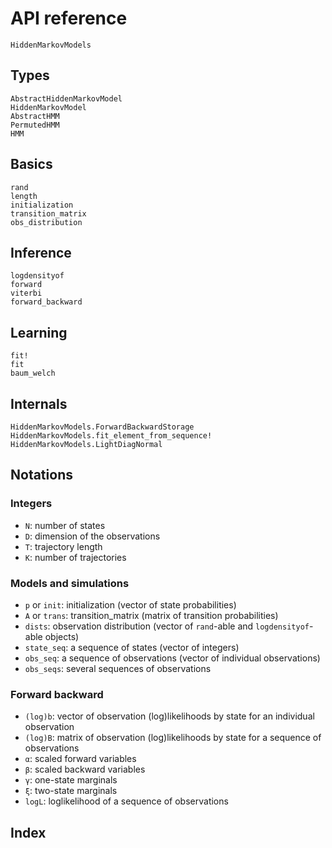 # API reference

```@docs
HiddenMarkovModels
```

## Types

```@docs
AbstractHiddenMarkovModel
HiddenMarkovModel
AbstractHMM
PermutedHMM
HMM
```

## Basics

```@docs
rand
length
initialization
transition_matrix
obs_distribution
```

## Inference

```@docs
logdensityof
forward
viterbi
forward_backward
```

## Learning

```@docs
fit!
fit
baum_welch
```

## Internals

```@docs
HiddenMarkovModels.ForwardBackwardStorage
HiddenMarkovModels.fit_element_from_sequence!
HiddenMarkovModels.LightDiagNormal
```

## Notations

### Integers

- `N`: number of states
- `D`: dimension of the observations
- `T`: trajectory length
- `K`: number of trajectories

### Models and simulations

- `p` or `init`: initialization (vector of state probabilities)
- `A` or `trans`: transition_matrix (matrix of transition probabilities)
- `dists`: observation distribution (vector of `rand`-able and `logdensityof`-able objects)
- `state_seq`: a sequence of states (vector of integers)
- `obs_seq`: a sequence of observations (vector of individual observations)
- `obs_seqs`: several sequences of observations

### Forward backward

- `(log)b`: vector of observation (log)likelihoods by state for an individual observation
- `(log)B`: matrix of observation (log)likelihoods by state for a sequence of observations
- `α`: scaled forward variables
- `β`: scaled backward variables
- `γ`: one-state marginals
- `ξ`: two-state marginals
- `logL`: loglikelihood of a sequence of observations

## Index

```@index
```
